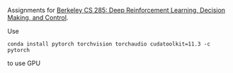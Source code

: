 Assignments for [Berkeley CS 285: Deep Reinforcement Learning, Decision Making, and Control](http://rail.eecs.berkeley.edu/deeprlcourse/).

Use 

```
conda install pytorch torchvision torchaudio cudatoolkit=11.3 -c pytorch
```
to use GPU


